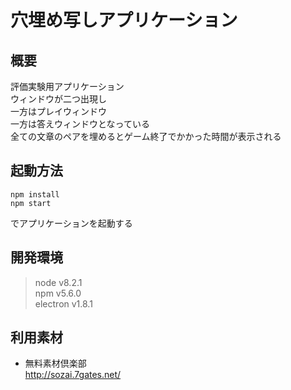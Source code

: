 # 穴埋め写しアプリケーション
## 概要
評価実験用アプリケーション  
ウィンドウが二つ出現し  
一方はプレイウィンドウ  
一方は答えウィンドウとなっている  
全ての文章のペアを埋めるとゲーム終了でかかった時間が表示される　 

## 起動方法
`npm install`  
`npm start`  

でアプリケーションを起動する

## 開発環境
> node v8.2.1  
npm v5.6.0  
electron v1.8.1  

## 利用素材
- 無料素材倶楽部  
  http://sozai.7gates.net/
